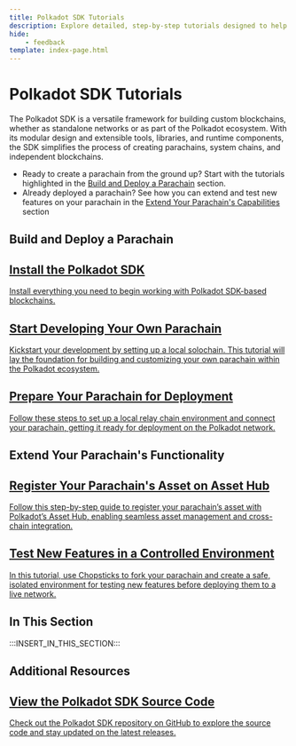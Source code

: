 ```yaml
---
title: Polkadot SDK Tutorials
description: Explore detailed, step-by-step tutorials designed to help you gain hands-on experience building custom solutions with the Polkadot SDK.
hide: 
    - feedback
template: index-page.html
---
```


# Polkadot SDK Tutorials

The Polkadot SDK is a versatile framework for building custom blockchains, whether as standalone networks or as part of the Polkadot ecosystem. With its modular design and extensible tools, libraries, and runtime components, the SDK simplifies the process of creating parachains, system chains, and independent blockchains.

- Ready to create a parachain from the ground up? Start with the tutorials highlighted in the [Build and Deploy a Parachain](#build-and-deploy-a-parachain) section.
- Already deployed a parachain? See how you can extend and test new features on your parachain in the [Extend Your Parachain's Capabilities](#extend-your-parachains-capabilities) section

## Build and Deploy a Parachain

<div class="subsection-wrapper">
  <div class="card">
    <a href="/develop/blockchains/get-started/install-polkadot-sdk/" target="_blank">
      <h2 class="title">Install the Polkadot SDK</h2>
      <p class="description">Install everything you need to begin working with Polkadot SDK-based blockchains.</p>
    </a>
  </div>
  <div class="card">
    <a href="/tutorials/polkadot-sdk/parachains/local-chain/launch-a-local-solochain/">
      <h2 class="title">Start Developing Your Own Parachain</h2>
      <p class="description">Kickstart your development by setting up a local solochain. This tutorial will lay the foundation for building and customizing your own parachain within the Polkadot ecosystem.</p>
    </a>
  </div>
  <div class="card">
    <a href="/tutorials/polkadot-sdk/parachains/connect-to-relay-chain/prepare-relay-chain/">
      <h2 class="title">Prepare Your Parachain for Deployment</h2>
      <p class="description">Follow these steps to set up a local relay chain environment and connect your parachain, getting it ready for deployment on the Polkadot network.</p>
    </a>
  </div>
</div>

## Extend Your Parachain's Functionality

<div class="subsection-wrapper">
  <div class="card">
    <a href="/tutorials/polkadot-sdk/system-chains/asset-hub/register-foreign-asset/">
      <h2 class="title">Register Your Parachain's Asset on Asset Hub</h2>
      <p class="description">Follow this step-by-step guide to register your parachain’s asset with Polkadot’s Asset Hub, enabling seamless asset management and cross-chain integration.</p>
    </a>
  </div>
  <div class="card">
    <a href="/tutorials/polkadot-sdk/testing/fork-live-chains/">
      <h2 class="title">Test New Features in a Controlled Environment</h2>
      <p class="description">In this tutorial, use Chopsticks to fork your parachain and create a safe, isolated environment for testing new features before deploying them to a live network.</p>
    </a>
  </div>
</div>

## In This Section

:::INSERT_IN_THIS_SECTION:::

## Additional Resources

<div class="subsection-wrapper">
  <div class="card">
    <a href="https://github.com/paritytech/polkadot-sdk" target="_blank">
      <h2 class="title">View the Polkadot SDK Source Code</h2>
      <p class="description">Check out the Polkadot SDK repository on GitHub to explore the source code and stay updated on the latest releases.</p>
    </a>
  </div>
</div>

